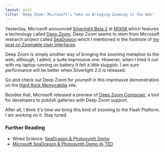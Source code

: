 ```yaml
---
layout: post
title: 'Deep Zoom: Microsoft’s Take on Bringing Zooming to the Web'
---
```

Yesterday, Microsoft announced <a href="http://silverlight.net/">Silverlight Beta 2</a> at <a href="http://visitmix.com/2008/">MIX08 </a>which features a technology called <a href="http://blogs.msdn.com/stevecla01/archive/2008/03/05/prepare-to-be-blown-away-with-deep-zoom.aspx">Deep Zoom</a>. Deep Zoom seems to stem from Microsoft research project called <a href="http://labs.live.com/Seadragon.aspx">SeaDragon</a> which I mentioned in the footnote of <a href="http://gasi.ch/blog/zoomable-user-interfaces/">my post on Zoomable User Interfaces</a>.

Deep Zoom is simply another way of bringing the zooming metaphor to the web, although, I admit, a quite impressive one. However, when I tried it out with my laptop running on battery it felt a little sluggish. I am sure performance will be better when Silverlight 2.0 is released.
	
Go and check out Deep Zoom for yourself in this impressive demonstration on the <a href="http://memorabilia.hardrock.com/">Hard Rock Memorabilia</a> site.</p>

Besides that, Microsoft released a preview of <a href="http://blogs.msdn.com/expression/archive/2008/03/05/download-the-preview-of-the-deep-zoom-composer.aspx">Deep Zoom Composer</a>, a tool for developers to publish galleries with Deep Zoom support.

After all, I think it&#x27;s time we bring this kind of zooming to the Flash Platform. I am working on it. Stay tuned.

<h3>Further Reading</h3>
<ul>
	<li>Wired Science: <a href="http://www.pbs.org/kcet/wiredscience/video/86-photosynth.html">SeaDragon &amp; Photosynth Demo</a></li>
	<li><a href="http://www.ted.com/index.php/talks/view/id/129" title="Blaise Aguera y Arcas: Jaw-dropping Photosynth demo">Microsoft SeaDragon &amp; Photosynth Demo @ TED</a></li>
</ul>